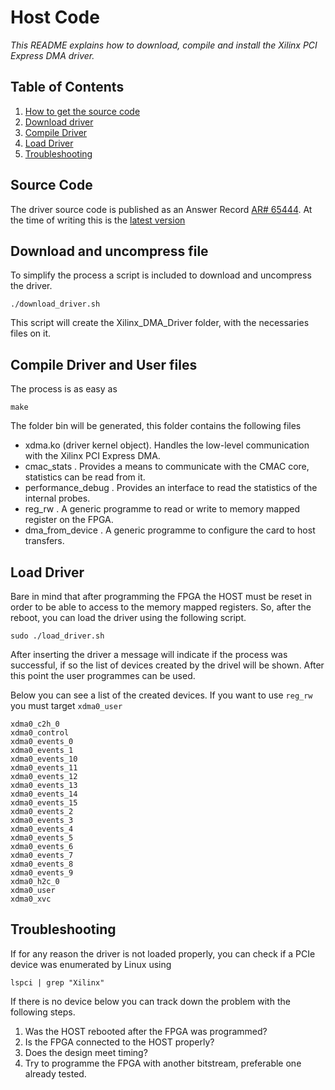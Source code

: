 # Host Code

*This README explains how to download, compile and install the Xilinx PCI Express DMA driver.*

## Table of Contents
1. [How to get the source code](#source-code)
2. [Download driver](#download-and-uncompress-file)
3. [Compile Driver](#compile-driver-and-user-files)
4. [Load Driver](#load-driver)
5. [Troubleshooting](#troubleshooting)

## Source Code

The driver source code is published as an Answer Record [AR# 65444](https://www.xilinx.com/support/answers/65444.html). At the time of writing this is the [latest version](https://www.xilinx.com/Attachment/Xilinx_Answer_65444_Linux_Files_rel20180420.zip)

## Download and uncompress file

To simplify the process a script is included to download and uncompress the driver.

```
./download_driver.sh
```

This script will create the Xilinx_DMA_Driver folder, with the necessaries files on it.

## Compile Driver and User files

The process is as easy as 

```
make
```

The folder bin will be generated, this folder contains the following files
- xdma.ko (driver kernel object). Handles the low-level communication with the Xilinx PCI Express DMA.
- cmac_stats . Provides a means to communicate with the CMAC core, statistics can be read from it.
- performance_debug . Provides an interface to read the statistics of the internal probes.
- reg_rw . A generic programme to read or write to memory mapped register on the FPGA.
- dma_from_device . A generic programme to configure the card to host transfers.

## Load Driver

Bare in mind that after programming the FPGA the HOST must be reset in order to be able to access to the memory mapped registers. So, after the reboot, you can load the driver using the following script.

```
sudo ./load_driver.sh
``` 

After inserting the driver a message will indicate if the process was successful, if so the list of devices created by the drivel will be shown. After this point the user programmes can be used.

Below you can see a list of the created devices. If you want to use `reg_rw` you must target `xdma0_user`

```
xdma0_c2h_0
xdma0_control
xdma0_events_0
xdma0_events_1
xdma0_events_10
xdma0_events_11
xdma0_events_12
xdma0_events_13
xdma0_events_14
xdma0_events_15
xdma0_events_2
xdma0_events_3
xdma0_events_4
xdma0_events_5
xdma0_events_6
xdma0_events_7
xdma0_events_8
xdma0_events_9
xdma0_h2c_0
xdma0_user
xdma0_xvc
```

## Troubleshooting 

If for any reason the driver is not loaded properly, you can check if a PCIe device was enumerated by Linux using 

```
lspci | grep "Xilinx"
```
If there is no device below you can track down the problem with the following steps.

1. Was the HOST rebooted after the FPGA was programmed?
2. Is the FPGA connected to the HOST properly?
3. Does the design meet timing?
4. Try to programme the FPGA with another bitstream, preferable one already tested.